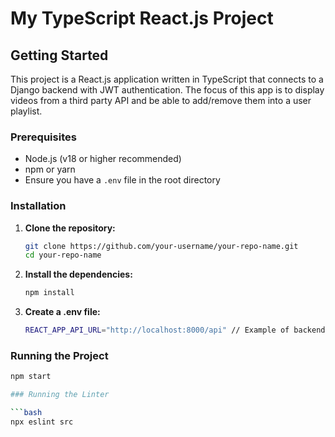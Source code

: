 # My TypeScript React.js Project

## Getting Started

This project is a React.js application written in TypeScript that connects to a Django backend with JWT authentication. The focus of this app is to display videos from a third party API and be able to add/remove them into a user playlist.

### Prerequisites

- Node.js (v18 or higher recommended)
- npm or yarn
- Ensure you have a `.env` file in the root directory

### Installation

1. **Clone the repository:**

   ```bash
   git clone https://github.com/your-username/your-repo-name.git
   cd your-repo-name

2. **Install the dependencies:**

   ```bash
   npm install

3. **Create a .env file:**

   ```bash
   REACT_APP_API_URL="http://localhost:8000/api" // Example of backend URL

### Running the Project

```bash
npm start

### Running the Linter

```bash
npx eslint src

